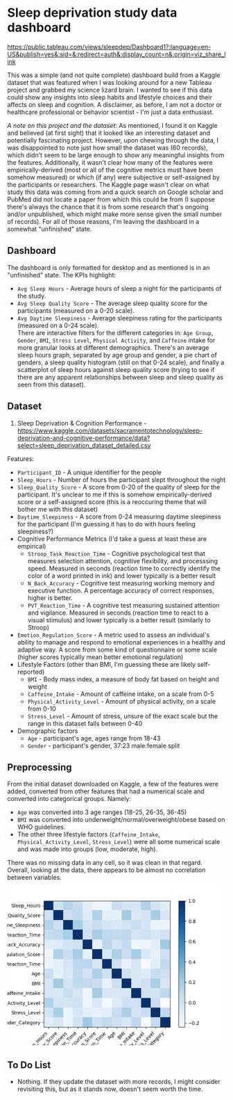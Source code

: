 # Sleep deprivation study data dashboard  

https://public.tableau.com/views/sleepdep/Dashboard1?:language=en-US&publish=yes&:sid=&:redirect=auth&:display_count=n&:origin=viz_share_link  

This was a simple (and not quite complete) dashboard build from a Kaggle dataset that was featured when I was looking around for a new Tableau project and grabbed my science lizard brain. I wanted to see if this data could show any insights into sleep habits and lifestyle choices and their affects on sleep and cognition. A disclaimer, as before, I am not a doctor or healthcare professional or behavior scientist - I'm just a data enthusiast.  

*A note on this project and the dataset*: As mentioned, I found it on Kaggle and believed (at first sight) that it looked like an interesting dataset and potentially fascinating project. However, upon chewing through the data, I was disappointed to note just how small the dataset was (60 records), which didn't seem to be large enough to show any meaningful insights from the features. Additionally, it wasn't clear how many of the features were empirically-derived (most or all of the cognitive metrics must have been somehow measured) or which (if any) were subjective or self-assigned by the participants or researchers. The Kaggle page wasn't clear on what study this data was coming from and a quick search on Google scholar and PubMed did not locate a paper from which this could be from (I suppose there's always the chance that it is from some research that's ongoing and/or unpublished, which might make more sense given the small number of records). For all of those reasons, I'm leaving the dashboard in a somewhat "unfinished" state.  

## Dashboard  

The dashboard is only formatted for desktop and as mentioned is in an "unfinished" state. The KPIs highlight:  
- `Avg Sleep Hours` - Average hours of sleep a night for the participants of the study.  
- `Avg Sleep Quality Score` - The average sleep quality score for the participants (measured on a 0-20 scale).  
- `Avg Daytime Sleepiness` - Average sleepiness rating for the participants (measured on a 0-24 scale).  
There are interactive filters for the different categories in: `Age Group`, `Gender`, `BMI`, `Stress Level`, `Physical Activity`, and `Caffeine` intake for more granular looks at different demographics. There's an average sleep hours graph, separated by age group and gender, a pie chart of genders, a sleep quality histogram (still on that 0-24 scale), and finally a scatterplot of sleep hours against sleep quality score (trying to see if there are any apparent relationships between sleep and sleep quality as seen from this dataset).  

## Dataset  

1) Sleep Deprivation & Cognition Performance - https://www.kaggle.com/datasets/sacramentotechnology/sleep-deprivation-and-cognitive-performance/data?select=sleep_deprivation_dataset_detailed.csv  

Features:
- `Participant_ID` - A unique identifier for the people  
- `Sleep_Hours` - Number of hours the participant slept throughout the night  
- `Sleep_Quality_Score` - A score from 0-20 of the quality of sleep for the participant. It's unclear to me if this is somehow empirically-derived score or a self-assigned score (this is a reoccuring theme that will bother me with this dataset)  
- `Daytime_Sleepiness` - A score from 0-24 measuring daytime sleepiness for the participant (I'm guessing it has to do with hours feeling sleepiness?)  
- Cognitive Performance Metrics (I'd take a guess at least these are empirical)  
  - `Stroop_Task_Reaction_Time` - Cognitive psychological test that measures selection attention, cognitive flexibility, and processsing speed. Measured in seconds (reaction time to correctly identify the color of a word printed in ink) and lower typically is a better result  
  - `N_Back_Accuracy` - Cognitive test measuring working memory and executive function. A percentage accuracy of correct responses, higher is better.  
  - `PVT_Reaction_Time` - A cognitive test measuring sustained attention and vigilance. Measured in seconds (reaction time to react to a visual stimulus) and lower typically is a better result (similarly to Stroop)  
- `Emotion_Regulation_Score` - A metric used to assess an individual's ability to manage and respond to emotional experiences in a healthy and adaptive way. A score from some kind of questionnaire or some scale (higher scores typically mean better emotional regulation)  
- Lifestyle Factors (other than BMI, I'm guessing these are likely self-reported)  
  - `BMI` - Body mass index, a measure of body fat based on height and weight  
  - `Caffeine_Intake` - Amount of caffeine intake, on a scale from 0-5  
  - `Physical_Activity_Level` - Amount of physical activity, on a scale from 0-10  
  - `Stress_Level` - Amount of stress, unsure of the exact scale but the range in this dataset falls between 0-40  
- Demographic factors  
  - `Age` - participant's age, ages range from 18-43  
  - `Gender` - participant's gender, 37:23 male:female split  

## Preprocessing  

From the initial dataset downloaded on Kaggle, a few of the features were added, converted from other features that had a numerical scale and converted into categorical groups. Namely:  
- `Age` was converted into 3 age ranges (18-25, 26-35, 36-45)
- `BMI` was converted into underweight/normal/overweight/obese based on WHO guidelines.  
- The other three lifestyle factors (`Caffeine_Intake`, `Physical_Activity_Level`, `Stress_Level`) were all some numerical scale and was made into groups (low, moderate, high).  

There was no missing data in any cell, so it was clean in that regard. Overall, looking at the data, there appears to be almost no correlation between variables.  
![CorrMatrix](https://raw.githubusercontent.com/giancarlo-garbagnati/tableau_demos/refs/heads/main/sleepdep_demo/correlationmatrix.png)  

## To Do List
- Nothing. If they update the dataset with more records, I might consider revisiting this, but as it stands now, doesn't seem worth the time.